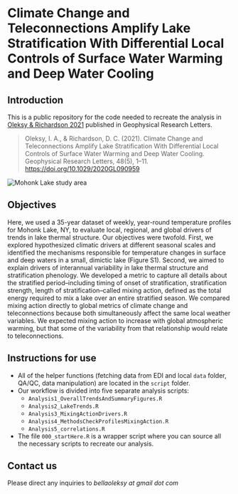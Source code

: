 # Climate Change and Teleconnections Amplify Lake Stratification With Differential Local Controls of Surface Water Warming and Deep Water Cooling

## Introduction 
This is a public repository for the code needed to recreate the analysis in [Oleksy &amp; Richardson 2021](https://agupubs-onlinelibrary-wiley-com.libproxy.uwyo.edu/share/6CICWHJVCWHMIUIRAH8G?target=10.1029/2020GL090959) published in Geophysical Research Letters.

> Oleksy, I. A., & Richardson, D. C. (2021). Climate Change and Teleconnections Amplify Lake Stratification With Differential Local Controls of Surface Water Warming and Deep Water Cooling. Geophysical Research Letters, 48(5), 1–11. https://doi.org/10.1029/2020GL090959

![Mohonk Lake study area](figures/manuscript/Figure0.MohonkMap.png)

## Objectives 
Here, we used a 35-year dataset of weekly, year-round temperature profiles for Mohonk Lake, NY, to evaluate local, regional, and global drivers of trends in lake thermal structure. Our objectives were twofold. First, we explored hypothesized climatic drivers at different seasonal scales and identified the mechanisms responsible for temperature changes in surface and deep waters in a small, dimictic lake (Figure S1). Second, we aimed to explain drivers of interannual variability in lake thermal structure and stratification phenology. We developed a metric to capture all details about the stratified period–including timing of onset of stratification, stratification strength, length of stratification–called mixing action, defined as the total energy required to mix a lake over an entire stratified season. We compared mixing action directly to global metrics of climate change and teleconnections because both simultaneously affect the same local weather variables. We expected mixing action to increase with global atmospheric warming, but that some of the variability from that relationship would relate to teleconnections.

## Instructions for use
* All of the helper functions (fetching data from EDI and local `data` folder, QA/QC, data manipulation) are located in the `script` folder.
* Our workflow is divided into five separate analysis scripts:
  - `Analysis1_OverallTrendsAndSummaryFigures.R`
  - `Analysis2_LakeTrends.R`
  - `Analysis3_MixingActionDrivers.R`
  - `Analysis4_MethodsCheckProfilesMixingAction.R`
  - `Analysis5_correlations.R`
* The file `000_startHere.R` is a wrapper script where you can source all the necessary scripts to recreate our analysis. 

## Contact us
Please direct any inquiries to *bellaoleksy at gmail dot com*
